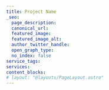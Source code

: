 ```yaml
---
title: Project Name
_seo:
  page_description:
  canonical_url:
  featured_image:
  featured_image_alt:
  author_twitter_handle:
  open_graph_type:
  no_index: false
service_tags:
services:
content_blocks:
# layout: "@layouts/PageLayout.astro"
---
```

